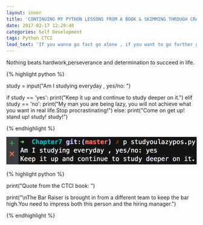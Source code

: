 ```yaml
---
layout: inner
title: 'CONTINUING MY PYTHON LESSONS FROM A BOOK & SKIMMING THROUGH CRACKING THE CODE INTERVIEW'
date: 2017-02-17 12:29:48
categories: Self Development
tags: Python CTCI
lead_text: 'If you wanna go fast go alone , if you want to go further go with a team.'
---
```


Nothing beats hardwork,perseverance and determination to succeed in life.

{% highlight python %}

study = input("Am I studying everyday , yes/no: ")

if study == 'yes':
    print("Keep it up and continue to study deeper on it.")
elif study == 'no':
    print("My man you are being lazy, you will not achieve what you want in real life.Stop procrastinating!")
else:
    print("Come on get up! stand up! study! study!")

{% endhighlight %}

![](assets/images/study.png)

{% highlight python %}

print("Quote from the CTCI book: ")

print("\nThe Bar Raiser is brought in from a different team to keep the bar high.You need to impress both this person and the hiring manager.")

{% endhighlight %}
